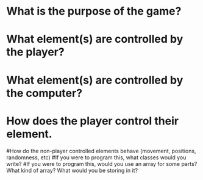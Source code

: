 # What is the purpose of the game?
# What element(s) are controlled by the player?
# What element(s) are controlled by the computer?
# How does the player control their element.
#How do the non-player controlled elements behave (movement, positions, randomness, etc)
#If you were to program this, what classes would you write?
#If you were to program this, would you use an array for some parts? What kind of array? What would you be storing in it?
